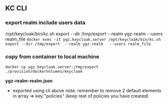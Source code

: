 ## KC CLI

### export realm include users data

/opt/keycloak/bin/kc.sh export --dir /tmp/export --realm ygz-realm --users realm_file
`docker exec -it ygz.keycloak.server /opt/keycloak/bin/kc.sh export --dir /tmp/export  --realm ygz-realm   --users realm_file`

### copy from container to local machine

`docker cp ygz.keycloak.server:/tmp/export ./provision/dockerVolumes/keycloak`

**ygz-realm-realm.json**

- exported using cli above
  note: remember to remove 2 default elements in array => key:"policies" (keep rest of policies you have created)
